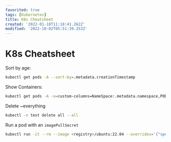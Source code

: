 ```yaml
---
favorited: true
tags: [Kubernetes]
title: K8s Cheatsheet
created: '2022-01-18T11:18:41.262Z'
modified: '2022-10-02T05:51:39.253Z'
---
```


# K8s Cheatsheet

Sort by age:
```bash
kubectl get pods -A --sort-by=.metadata.creationTimestamp
```

Show Containers:
```bash
kubectl get pods -A -o=custom-columns=NameSpace:.metadata.namespace,POD:.metadata.name,CONTAINER:.spec.containers[*].name
```

Delete ~everything
```bash
kubectl -n test delete all --all   
```

Run a pod with an `imagePullSecret`
```bash
kubectl run -it --rm --image <registry>/ubuntu:22.04 --overrides='{"spec": {"imagePullSecrets": [{"name": "<secret-name>"}]}}' test-01 -- /bin/bash
```
